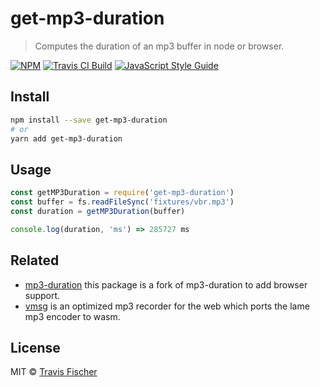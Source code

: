 # get-mp3-duration

> Computes the duration of an mp3 buffer in node or browser.

[![NPM](https://img.shields.io/npm/v/get-mp3-duration.svg)](https://www.npmjs.com/package/get-mp3-duration) [![Travis CI Build](https://travis-ci.org/transitive-bullshit/get-mp3-duration.svg?branch=master)](https://travis-ci.org/transitive-bullshit/get-mp3-duration) [![JavaScript Style Guide](https://img.shields.io/badge/code_style-standard-brightgreen.svg)](https://standardjs.com)

## Install

```bash
npm install --save get-mp3-duration
# or
yarn add get-mp3-duration
```

## Usage

```js
const getMP3Duration = require('get-mp3-duration')
const buffer = fs.readFileSync('fixtures/vbr.mp3')
const duration = getMP3Duration(buffer)

console.log(duration, 'ms') => 285727 ms
```

## Related

- [mp3-duration](https://github.com/ddsol/mp3-duration) this package is a fork of mp3-duration to add browser support.
- [vmsg](https://github.com/Kagami/vmsg) is an optimized mp3 recorder for the web which ports the lame mp3 encoder to wasm.

## License

MIT © [Travis Fischer](https://github.com/transitive-bullshit)
